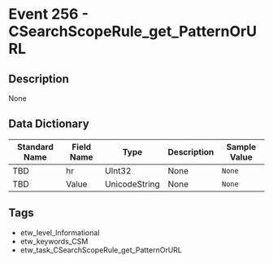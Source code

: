 # Event 256 - CSearchScopeRule_get_PatternOrURL

## Description
None

## Data Dictionary
|Standard Name|Field Name|Type|Description|Sample Value|
|---|---|---|---|---|
|TBD|hr|UInt32|None|`None`|
|TBD|Value|UnicodeString|None|`None`|

## Tags
* etw_level_Informational
* etw_keywords_CSM
* etw_task_CSearchScopeRule_get_PatternOrURL